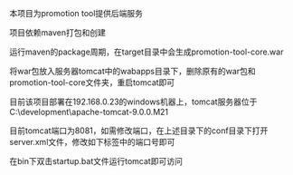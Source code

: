 本项目为promotion tool提供后端服务

项目依赖maven打包和创建

运行maven的package周期，在target目录中会生成promotion-tool-core.war

将war包放入服务器tomcat中的wabapps目录下，删除原有的war包和promotion-tool-core文件夹，重启tomcat即可



目前该项目部署在192.168.0.23的windows机器上，tomcat服务器位于C:\development\apache-tomcat-9.0.0.M21

目前tomcat端口为8081，如需修改端口，在上述目录下的conf目录下打开server.xml文件，修改如下标签中的端口号即可
<Connector port="8081" protocol="HTTP/1.1"
               connectionTimeout="20000"
               redirectPort="8443" />
			   
在bin下双击startup.bat文件运行tomcat即可访问